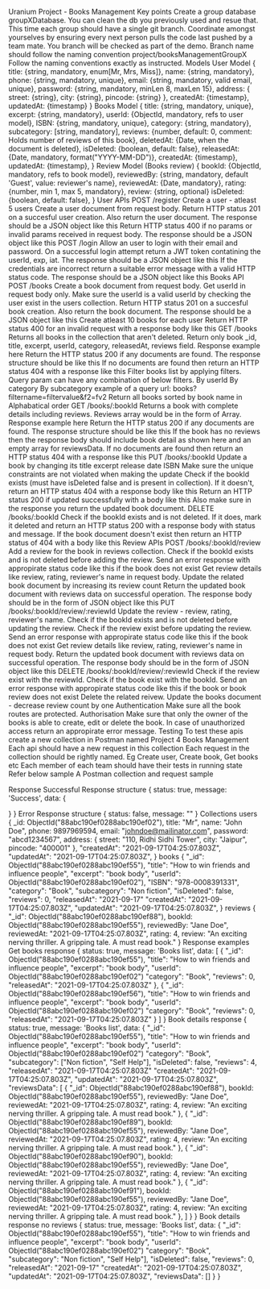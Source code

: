 Uranium
Project - Books Management
Key points
Create a group database groupXDatabase. You can clean the db you previously used and resue that.
This time each group should have a single git branch. Coordinate amongst yourselves by ensuring every next person pulls the code last pushed by a team mate. You branch will be checked as part of the demo. Branch name should follow the naming convention project/booksManagementGroupX
Follow the naming conventions exactly as instructed.
Models
User Model
{
title: {string, mandatory, enum[Mr, Mrs, Miss]},
name: {string, mandatory},
phone: {string, mandatory, unique},
email: {string, mandatory, valid email, unique},
password: {string, mandatory, minLen 8, maxLen 15},
address: {
street: {string},
city: {string},
pincode: {string}
},
createdAt: {timestamp},
updatedAt: {timestamp}
}
Books Model
{
title: {string, mandatory, unique},
excerpt: {string, mandatory},
userId: {ObjectId, mandatory, refs to user model},
ISBN: {string, mandatory, unique},
category: {string, mandatory},
subcategory: [string, mandatory],
reviews: {number, default: 0, comment: Holds number of reviews of this book},
deletedAt: {Date, when the document is deleted},
isDeleted: {boolean, default: false},
releasedAt: {Date, mandatory, format("YYYY-MM-DD")},
createdAt: {timestamp},
updatedAt: {timestamp},
}
Review Model (Books review)
{
bookId: {ObjectId, mandatory, refs to book model},
reviewedBy: {string, mandatory, default 'Guest', value: reviewer's name},
reviewedAt: {Date, mandatory},
rating: {number, min 1, max 5, mandatory},
review: {string, optional}
isDeleted: {boolean, default: false},
}
User APIs
POST /register
Create a user - atleast 5 users
Create a user document from request body.
Return HTTP status 201 on a succesful user creation. Also return the user document. The response should be a JSON object like this
Return HTTP status 400 if no params or invalid params received in request body. The response should be a JSON object like this
POST /login
Allow an user to login with their email and password.
On a successful login attempt return a JWT token contatining the userId, exp, iat. The response should be a JSON object like this
If the credentials are incorrect return a suitable error message with a valid HTTP status code. The response should be a JSON object like this
Books API
POST /books
Create a book document from request body. Get userId in request body only.
Make sure the userId is a valid userId by checking the user exist in the users collection.
Return HTTP status 201 on a succesful book creation. Also return the book document. The response should be a JSON object like this
Create atleast 10 books for each user
Return HTTP status 400 for an invalid request with a response body like this
GET /books
Returns all books in the collection that aren't deleted. Return only book \_id, title, excerpt, userId, category, releasedAt, reviews field. Response example here
Return the HTTP status 200 if any documents are found. The response structure should be like this
If no documents are found then return an HTTP status 404 with a response like this
Filter books list by applying filters. Query param can have any combination of below filters.
By userId
By category
By subcategory example of a query url: books?filtername=filtervalue&f2=fv2
Return all books sorted by book name in Alphabatical order
GET /books/:bookId
Returns a book with complete details including reviews. Reviews array would be in the form of Array. Response example here
Return the HTTP status 200 if any documents are found. The response structure should be like this
If the book has no reviews then the response body should include book detail as shown here and an empty array for reviewsData.
If no documents are found then return an HTTP status 404 with a response like this
PUT /books/:bookId
Update a book by changing its
title
excerpt
release date
ISBN
Make sure the unique constraints are not violated when making the update
Check if the bookId exists (must have isDeleted false and is present in collection). If it doesn't, return an HTTP status 404 with a response body like this
Return an HTTP status 200 if updated successfully with a body like this
Also make sure in the response you return the updated book document.
DELETE /books/:bookId
Check if the bookId exists and is not deleted. If it does, mark it deleted and return an HTTP status 200 with a response body with status and message.
If the book document doesn't exist then return an HTTP status of 404 with a body like this
Review APIs
POST /books/:bookId/review
Add a review for the book in reviews collection.
Check if the bookId exists and is not deleted before adding the review. Send an error response with appropirate status code like this if the book does not exist
Get review details like review, rating, reviewer's name in request body.
Update the related book document by increasing its review count
Return the updated book document with reviews data on successful operation. The response body should be in the form of JSON object like this
PUT /books/:bookId/review/:reviewId
Update the review - review, rating, reviewer's name.
Check if the bookId exists and is not deleted before updating the review. Check if the review exist before updating the review. Send an error response with appropirate status code like this if the book does not exist
Get review details like review, rating, reviewer's name in request body.
Return the updated book document with reviews data on successful operation. The response body should be in the form of JSON object like this
DELETE /books/:bookId/review/:reviewId
Check if the review exist with the reviewId. Check if the book exist with the bookId. Send an error response with appropirate status code like this if the book or book review does not exist
Delete the related reivew.
Update the books document - decrease review count by one
Authentication
Make sure all the book routes are protected.
Authorisation
Make sure that only the owner of the books is able to create, edit or delete the book.
In case of unauthorized access return an appropirate error message.
Testing
To test these apis create a new collection in Postman named Project 4 Books Management
Each api should have a new request in this collection
Each request in the collection should be rightly named. Eg Create user, Create book, Get books etc
Each member of each team should have their tests in running state
Refer below sample A Postman collection and request sample

Response
Successful Response structure
{
status: true,
message: 'Success',
data: {

}
}
Error Response structure
{
status: false,
message: ""
}
Collections
users
{
\_id: ObjectId("88abc190ef0288abc190ef02"),
title: "Mr",
name: "John Doe",
phone: 9897969594,
email: "johndoe@mailinator.com",
password: "abcd1234567",
address: {
street: "110, Ridhi Sidhi Tower",
city: "Jaipur",
pincode: "400001"
},
"createdAt": "2021-09-17T04:25:07.803Z",
"updatedAt": "2021-09-17T04:25:07.803Z",
}
books
{
"\_id": ObjectId("88abc190ef0288abc190ef55"),
"title": "How to win friends and influence people",
"excerpt": "book body",
"userId": ObjectId("88abc190ef0288abc190ef02"),
"ISBN": "978-0008391331",
"category": "Book",
"subcategory": "Non fiction",
"isDeleted": false,
"reviews": 0,
"releasedAt": "2021-09-17"
"createdAt": "2021-09-17T04:25:07.803Z",
"updatedAt": "2021-09-17T04:25:07.803Z",
}
reviews
{
"\_id": ObjectId("88abc190ef0288abc190ef88"),
bookId: ObjectId("88abc190ef0288abc190ef55"),
reviewedBy: "Jane Doe",
reviewedAt: "2021-09-17T04:25:07.803Z",
rating: 4,
review: "An exciting nerving thriller. A gripping tale. A must read book."
}
Response examples
Get books response
{
status: true,
message: 'Books list',
data: [
{
"_id": ObjectId("88abc190ef0288abc190ef55"),
"title": "How to win friends and influence people",
"excerpt": "book body",
"userId": ObjectId("88abc190ef0288abc190ef02")
"category": "Book",
"reviews": 0,
"releasedAt": "2021-09-17T04:25:07.803Z"
},
{
"_id": ObjectId("88abc190ef0288abc190ef56"),
"title": "How to win friends and influence people",
"excerpt": "book body",
"userId": ObjectId("88abc190ef0288abc190ef02")
"category": "Book",
"reviews": 0,
"releasedAt": "2021-09-17T04:25:07.803Z"
}
]
}
Book details response
{
status: true,
message: 'Books list',
data: {
"\_id": ObjectId("88abc190ef0288abc190ef55"),
"title": "How to win friends and influence people",
"excerpt": "book body",
"userId": ObjectId("88abc190ef0288abc190ef02")
"category": "Book",
"subcategory": ["Non fiction", "Self Help"],
"isDeleted": false,
"reviews": 4,
"releasedAt": "2021-09-17T04:25:07.803Z"
"createdAt": "2021-09-17T04:25:07.803Z",
"updatedAt": "2021-09-17T04:25:07.803Z",
"reviewsData": [
{
"_id": ObjectId("88abc190ef0288abc190ef88"),
bookId: ObjectId("88abc190ef0288abc190ef55"),
reviewedBy: "Jane Doe",
reviewedAt: "2021-09-17T04:25:07.803Z",
rating: 4,
review: "An exciting nerving thriller. A gripping tale. A must read book."
},
{
"_id": ObjectId("88abc190ef0288abc190ef89"),
bookId: ObjectId("88abc190ef0288abc190ef55"),
reviewedBy: "Jane Doe",
reviewedAt: "2021-09-17T04:25:07.803Z",
rating: 4,
review: "An exciting nerving thriller. A gripping tale. A must read book."
},
{
"_id": ObjectId("88abc190ef0288abc190ef90"),
bookId: ObjectId("88abc190ef0288abc190ef55"),
reviewedBy: "Jane Doe",
reviewedAt: "2021-09-17T04:25:07.803Z",
rating: 4,
review: "An exciting nerving thriller. A gripping tale. A must read book."
},
{
"_id": ObjectId("88abc190ef0288abc190ef91"),
bookId: ObjectId("88abc190ef0288abc190ef55"),
reviewedBy: "Jane Doe",
reviewedAt: "2021-09-17T04:25:07.803Z",
rating: 4,
review: "An exciting nerving thriller. A gripping tale. A must read book."
},
]
}
}
Book details response no reviews
{
status: true,
message: 'Books list',
data: {
"\_id": ObjectId("88abc190ef0288abc190ef55"),
"title": "How to win friends and influence people",
"excerpt": "book body",
"userId": ObjectId("88abc190ef0288abc190ef02")
"category": "Book",
"subcategory": "Non fiction", "Self Help"],
"isDeleted": false,
"reviews": 0,
"releasedAt": "2021-09-17"
"createdAt": "2021-09-17T04:25:07.803Z",
"updatedAt": "2021-09-17T04:25:07.803Z",
"reviewsData": []
}
}
